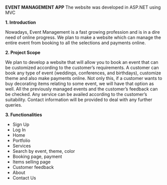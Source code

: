 **EVENT MANAGEMENT APP**
The website was developed in ASP.NET using MVC

**1. Introduction**

Nowadays, Event Management is a fast growing profession and is in a dire need of online
progress. We plan to make a website which can manage the entire event from booking to all the
selections and payments online.

**2. Project Scope**

We plan to develop a website that will allow you to book an event that can be customized
according to the customer’s requirements. A customer can book any type of event (weddings,
conferences, and birthdays), customize theme and also make payments online. Not only this, if a
customer wants to buy decorating items relating to some event, we will have that option as well.
All the previously managed events and the customer’s feedback can be checked. Any service can
be availed according to the customer’s suitability. Contact information will be provided to deal
with any further queries.

**3. Functionalities**

- Sign Up
- Log In
- Home
- Portfolio
- Services
- Search by event, theme, color
- Booking page, payment
- Items selling page
- Customer feedback
- About
- Contact Us
